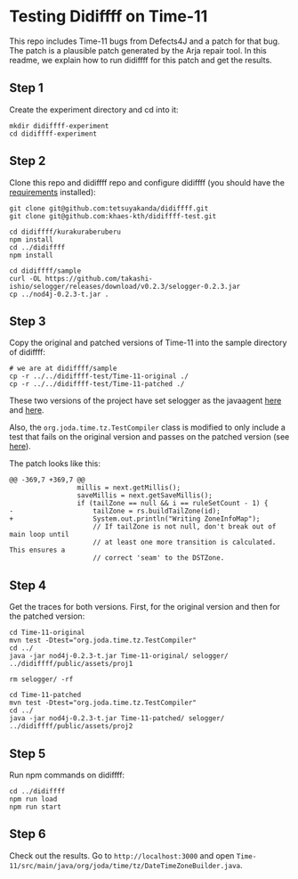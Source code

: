 # Testing Didiffff on Time-11
This repo includes Time-11 bugs from Defects4J and a patch for that bug. 
The patch is a plausible patch generated by the Arja repair tool. In this
readme, we explain how to run didiffff for this patch and get the results.

## Step 1
Create the experiment directory and cd into it:
```
mkdir didiffff-experiment
cd didiffff-experiment
```

## Step 2
Clone this repo and didiffff repo and configure didiffff 
(you should have the 
[requirements](https://github.com/tetsuyakanda/didiffff/tree/letsgo/sample#requirements) 
installed):
```
git clone git@github.com:tetsuyakanda/didiffff.git
git clone git@github.com:khaes-kth/didiffff-test.git

cd didiffff/kurakuraberuberu
npm install
cd ../didiffff
npm install

cd didiffff/sample
curl -OL https://github.com/takashi-ishio/selogger/releases/download/v0.2.3/selogger-0.2.3.jar
cp ../nod4j-0.2.3-t.jar .
```

## Step 3
Copy the original and patched versions of Time-11 into the sample directory of 
didiffff:
```
# we are at didiffff/sample
cp -r ../../didiffff-test/Time-11-original ./
cp -r ../../didiffff-test/Time-11-patched ./ 
```

These two versions of the project have set selogger as the javaagent [here](https://github.com/khaes-kth/didiffff-test/blob/master/Time-11-original/pom.xml#L245) 
and [here](https://github.com/khaes-kth/didiffff-test/blob/master/Time-11-patched/pom.xml#L245).

Also, the `org.joda.time.tz.TestCompiler` class is modified to only include a test 
that fails on the original version and passes on the patched version (see [here](https://github.com/khaes-kth/didiffff-test/blob/master/Time-11-original/src/test/java/org/joda/time/tz/TestCompiler.java)).

The patch looks like this:
```
@@ -369,7 +369,7 @@
                 millis = next.getMillis();
                 saveMillis = next.getSaveMillis();
                 if (tailZone == null && i == ruleSetCount - 1) {
-                    tailZone = rs.buildTailZone(id);
+                    System.out.println("Writing ZoneInfoMap");
                     // If tailZone is not null, don't break out of main loop until
                     // at least one more transition is calculated. This ensures a
                     // correct 'seam' to the DSTZone.

```

## Step 4
Get the traces for both versions. First, for the original version and then for 
the patched version:

```
cd Time-11-original
mvn test -Dtest="org.joda.time.tz.TestCompiler"
cd ../
java -jar nod4j-0.2.3-t.jar Time-11-original/ selogger/ ../didiffff/public/assets/proj1

rm selogger/ -rf

cd Time-11-patched
mvn test -Dtest="org.joda.time.tz.TestCompiler"
cd ../
java -jar nod4j-0.2.3-t.jar Time-11-patched/ selogger/ ../didiffff/public/assets/proj2
```

## Step 5
Run npm commands on didiffff:
```
cd ../didiffff
npm run load
npm run start
```

## Step 6
Check out the results. Go to `http://localhost:3000`
 and open `Time-11/src/main/java/org/joda/time/tz/DateTimeZoneBuilder.java`.
